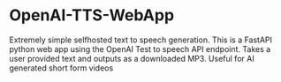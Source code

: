 # OpenAI-TTS-WebApp
Extremely simple selfhosted text to speech generation. This is a FastAPI python web app using the OpenAI Test to speech API endpoint. Takes a user provided text and outputs as a downloaded MP3. Useful for AI generated short form videos
